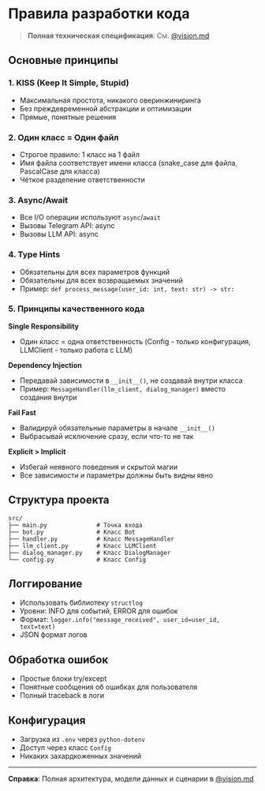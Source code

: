 # Правила разработки кода

> **Полная техническая спецификация**: См. [@vision.md](./@vision.md)

## Основные принципы

### 1. KISS (Keep It Simple, Stupid)
- Максимальная простота, никакого оверинжиниринга
- Без преждевременной абстракции и оптимизации
- Прямые, понятные решения

### 2. Один класс = Один файл
- Строгое правило: 1 класс на 1 файл
- Имя файла соответствует имени класса (snake_case для файла, PascalCase для класса)
- Чёткое разделение ответственности

### 3. Async/Await
- Все I/O операции используют `async`/`await`
- Вызовы Telegram API: async
- Вызовы LLM API: async

### 4. Type Hints
- Обязательны для всех параметров функций
- Обязательны для всех возвращаемых значений
- Пример: `def process_message(user_id: int, text: str) -> str:`

### 5. Принципы качественного кода

**Single Responsibility**
- Один класс = одна ответственность (Config - только конфигурация, LLMClient - только работа с LLM)

**Dependency Injection**
- Передавай зависимости в `__init__()`, не создавай внутри класса
- Пример: `MessageHandler(llm_client, dialog_manager)` вместо создания внутри

**Fail Fast**
- Валидируй обязательные параметры в начале `__init__()`
- Выбрасывай исключение сразу, если что-то не так

**Explicit > Implicit**
- Избегай неявного поведения и скрытой магии
- Все зависимости и параметры должны быть видны явно

## Структура проекта

```
src/
├── main.py              # Точка входа
├── bot.py               # Класс Bot
├── handler.py           # Класс MessageHandler
├── llm_client.py        # Класс LLMClient
├── dialog_manager.py    # Класс DialogManager
└── config.py            # Класс Config
```

## Логгирование

- Использовать библиотеку `structlog`
- Уровни: INFO для событий, ERROR для ошибок
- Формат: `logger.info("message_received", user_id=user_id, text=text)`
- JSON формат логов

## Обработка ошибок

- Простые блоки try/except
- Понятные сообщения об ошибках для пользователя
- Полный traceback в логи

## Конфигурация

- Загрузка из `.env` через `python-dotenv`
- Доступ через класс `Config`
- Никаких захардкоженных значений

---

**Справка**: Полная архитектура, модели данных и сценарии в [@vision.md](./@vision.md)
